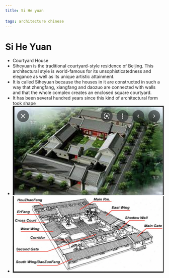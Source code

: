 ```yaml
---
title: Si He yuan

tags: architecture chinese 
---
```


# Si He Yuan
- Courtyard House
- Siheyuan is the traditional courtyard-style residence of Beijing. This architectural style is world-famous for its unsophisticatedness and elegance as well as its unique artistic attainment.
- It is called Siheyuan because the houses in it are constructed in such a way that zhengfang, xiangfang and daozuo are connected with walls and that the whole complex creates an enclosed square courtyard.
- It has been several hundred years since this kind of architectural form took shape
- ![](../assets/Pasted%20image%2020221007110650.png)
- ![](../assets/Pasted%20image%2020221007110726.png)
